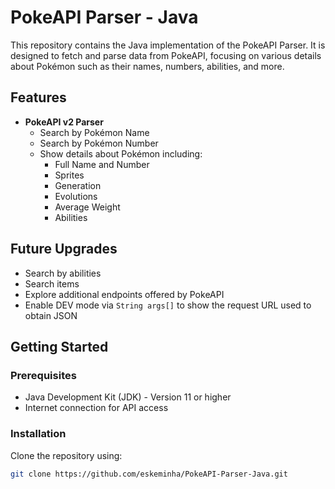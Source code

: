 # PokeAPI Parser - Java

This repository contains the Java implementation of the PokeAPI Parser. It is designed to fetch and parse data from PokeAPI, focusing on various details about Pokémon such as their names, numbers, abilities, and more.

## Features

- **PokeAPI v2 Parser**
  - Search by Pokémon Name
  - Search by Pokémon Number
  - Show details about Pokémon including:
    - Full Name and Number
    - Sprites
    - Generation
    - Evolutions
    - Average Weight
    - Abilities

## Future Upgrades

- Search by abilities
- Search items
- Explore additional endpoints offered by PokeAPI
- Enable DEV mode via `String args[]` to show the request URL used to obtain JSON

## Getting Started

### Prerequisites

- Java Development Kit (JDK) - Version 11 or higher
- Internet connection for API access

### Installation

Clone the repository using:

```bash
git clone https://github.com/eskeminha/PokeAPI-Parser-Java.git
